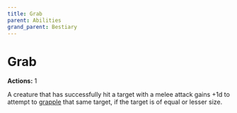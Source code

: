 ```yaml
---
title: Grab
parent: Abilities
grand_parent: Bestiary
---
```


# Grab
**Actions:** 1<br>

A creature that has successfully hit a target with a melee attack gains +1d to attempt to [grapple](https://stormchaserroleplaying.com/stormchaserRPG/Combat/Melee/Grapple/) that same target, if the target is of equal or lesser size.
